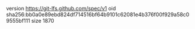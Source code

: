 version https://git-lfs.github.com/spec/v1
oid sha256:bb0a0e89ebd824df714516bf64b9101c62081e4b376f00f929a58c09555bf111
size 1870
